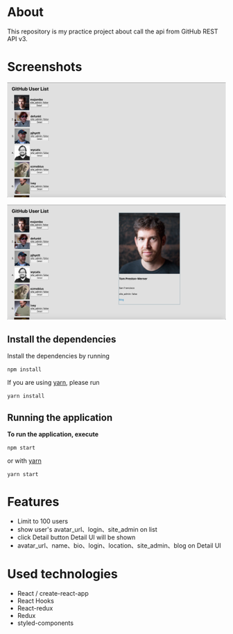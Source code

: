 # About
This repository is my practice project about call the api from GitHub REST API v3.

# Screenshots

![](screenshots/screenshot-1.png)

![](screenshots/screenshot-2.png)

## Install the dependencies
Install the dependencies by running
```
npm install
```

If you are using [yarn](https://yarnpkg.com/lang/en/), please run
```
yarn install
```
## Running the application
**To run the application, execute**
```
npm start
```
or with [yarn](https://yarnpkg.com/lang/en/)
```
yarn start
```

# Features
* Limit to 100 users
* show user's avatar_url、login、site_admin on list
* click Detail button Detail UI will be shown
* avatar_url、name、bio、login、location、site_admin、blog on Detail UI

# Used technologies
* React / create-react-app
* React Hooks
* React-redux
* Redux
* styled-components

